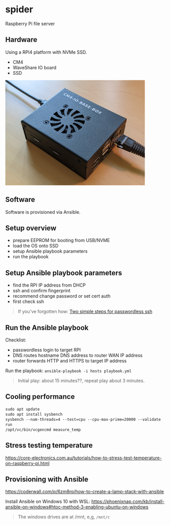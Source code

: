 # spider
Raspberry Pi file server

## Hardware
Using a RPI4 platform with NVMe SSD.

- CM4
- WaveShare IO board
- SSD

![Raspberry Pi Server](case.png)

## Software
Software is provisioned via Ansible.

## Setup overview
- prepare EEPROM for booting from USB/NVME
- load the OS onto SSD
- setup Ansible playbook parameters
- run the playbook

## Setup Ansible playbook parameters
- find the RPI IP address from DHCP
- ssh and confirm fingerprint
- recommend change password or set cert auth
- first check ssh

> If you've forgotten how: [Two simple steps for passwordless ssh](https://www.linuxbabe.com/linux-server/setup-passwordless-ssh-login)

## Run the Ansible playbook
Checklist:
- passwordless login to target RPI
- DNS routes hostname DNS address to router WAN IP address
- router forwards HTTP and HTTPS to target IP address

Run the playbook:
``ansible-playbook -i hosts playbook.yml``

> Initial play: about 15 minutes??, repeat play about 3 minutes.

## Cooling performance
```
sudo apt update
sudo apt install sysbench
sysbench --num-threads=4 --test=cpu --cpu-max-prime=20000 --validate run
/opt/vc/bin/vcgencmd measure_temp
```

## Stress testing temperature
https://core-electronics.com.au/tutorials/how-to-stress-test-temperature-on-raspberry-pi.html

## Provisioning with Ansible
https://coderwall.com/p/6zm8rq/how-to-create-a-lamp-stack-with-ansible

Install Ansible on Windows 10 with WSL: https://phoenixnap.com/kb/install-ansible-on-windows#htoc-method-3-enabling-ubuntu-on-windows

> The windows drives are at /mnt, e,g, ``/mnt/c``
